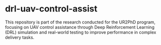 # drl-uav-control-assist
This repository is part of the research conducted for the UR2PhD program, focusing on UAV control assistance through Deep Reinforcement Learning (DRL) simulation and real-world testing to improve performance in complex delivery tasks.
